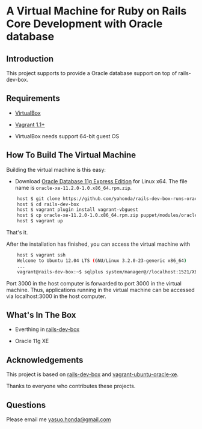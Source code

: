 # A Virtual Machine for Ruby on Rails Core Development with Oracle database

## Introduction

This project supports to provide a Oracle database support on top of rails-dev-box. 

## Requirements

* [VirtualBox](https://www.virtualbox.org)

* [Vagrant 1.1+](http://vagrantup.com)

* VirtualBox needs support 64-bit guest OS

## How To Build The Virtual Machine

Building the virtual machine is this easy:

* Download [Oracle Database 11g Express Edition](http://www.oracle.com/technetwork/products/express-edition/overview/index.html) for Linux x64. The file name is `oracle-xe-11.2.0-1.0.x86_64.rpm.zip`.

```sh
    host $ git clone https://github.com/yahonda/rails-dev-box-runs-oracle.git
    host $ cd rails-dev-box
    host $ vagrant plugin install vagrant-vbguest
    host $ cp oracle-xe-11.2.0-1.0.x86_64.rpm.zip puppet/modules/oracle/files/.
    host $ vagrant up
```

That's it.

After the installation has finished, you can access the virtual machine with

```sh
    host $ vagrant ssh
    Welcome to Ubuntu 12.04 LTS (GNU/Linux 3.2.0-23-generic x86_64)
    ...
    vagrant@rails-dev-box:~$ sqlplus system/manager@//localhost:1521/XE
```

Port 3000 in the host computer is forwarded to port 3000 in the virtual machine. Thus, applications running in the virtual machine can be accessed via localhost:3000 in the host computer. 

## What's In The Box

* Everthing in [rails-dev-box](https://github.com/rails/rails-dev-box)

* Oracle 11g XE

## Acknowledgements

This project is based on [rails-dev-box](https://github.com/rails/rails-dev-box) 
and [vagrant-ubuntu-oracle-xe](https://github.com/hilverd/vagrant-ubuntu-oracle-xe).

Thanks to everyone who contributes these projects.

## Questions

Please email me yasuo.honda@gmail.com

